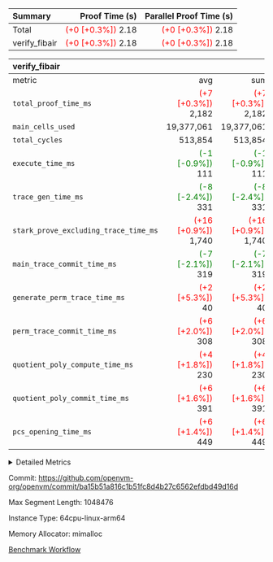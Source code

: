 | Summary | Proof Time (s) | Parallel Proof Time (s) |
|:---|---:|---:|
| Total | <span style='color: red'>(+0 [+0.3%])</span> 2.18 | <span style='color: red'>(+0 [+0.3%])</span> 2.18 |
| verify_fibair | <span style='color: red'>(+0 [+0.3%])</span> 2.18 | <span style='color: red'>(+0 [+0.3%])</span> 2.18 |


| verify_fibair |||||
|:---|---:|---:|---:|---:|
|metric|avg|sum|max|min|
| `total_proof_time_ms ` | <span style='color: red'>(+7 [+0.3%])</span> 2,182 | <span style='color: red'>(+7 [+0.3%])</span> 2,182 | <span style='color: red'>(+7 [+0.3%])</span> 2,182 | <span style='color: red'>(+7 [+0.3%])</span> 2,182 |
| `main_cells_used     ` |  19,377,061 |  19,377,061 |  19,377,061 |  19,377,061 |
| `total_cycles        ` |  513,854 |  513,854 |  513,854 |  513,854 |
| `execute_time_ms     ` | <span style='color: green'>(-1 [-0.9%])</span> 111 | <span style='color: green'>(-1 [-0.9%])</span> 111 | <span style='color: green'>(-1 [-0.9%])</span> 111 | <span style='color: green'>(-1 [-0.9%])</span> 111 |
| `trace_gen_time_ms   ` | <span style='color: green'>(-8 [-2.4%])</span> 331 | <span style='color: green'>(-8 [-2.4%])</span> 331 | <span style='color: green'>(-8 [-2.4%])</span> 331 | <span style='color: green'>(-8 [-2.4%])</span> 331 |
| `stark_prove_excluding_trace_time_ms` | <span style='color: red'>(+16 [+0.9%])</span> 1,740 | <span style='color: red'>(+16 [+0.9%])</span> 1,740 | <span style='color: red'>(+16 [+0.9%])</span> 1,740 | <span style='color: red'>(+16 [+0.9%])</span> 1,740 |
| `main_trace_commit_time_ms` | <span style='color: green'>(-7 [-2.1%])</span> 319 | <span style='color: green'>(-7 [-2.1%])</span> 319 | <span style='color: green'>(-7 [-2.1%])</span> 319 | <span style='color: green'>(-7 [-2.1%])</span> 319 |
| `generate_perm_trace_time_ms` | <span style='color: red'>(+2 [+5.3%])</span> 40 | <span style='color: red'>(+2 [+5.3%])</span> 40 | <span style='color: red'>(+2 [+5.3%])</span> 40 | <span style='color: red'>(+2 [+5.3%])</span> 40 |
| `perm_trace_commit_time_ms` | <span style='color: red'>(+6 [+2.0%])</span> 308 | <span style='color: red'>(+6 [+2.0%])</span> 308 | <span style='color: red'>(+6 [+2.0%])</span> 308 | <span style='color: red'>(+6 [+2.0%])</span> 308 |
| `quotient_poly_compute_time_ms` | <span style='color: red'>(+4 [+1.8%])</span> 230 | <span style='color: red'>(+4 [+1.8%])</span> 230 | <span style='color: red'>(+4 [+1.8%])</span> 230 | <span style='color: red'>(+4 [+1.8%])</span> 230 |
| `quotient_poly_commit_time_ms` | <span style='color: red'>(+6 [+1.6%])</span> 391 | <span style='color: red'>(+6 [+1.6%])</span> 391 | <span style='color: red'>(+6 [+1.6%])</span> 391 | <span style='color: red'>(+6 [+1.6%])</span> 391 |
| `pcs_opening_time_ms ` | <span style='color: red'>(+6 [+1.4%])</span> 449 | <span style='color: red'>(+6 [+1.4%])</span> 449 | <span style='color: red'>(+6 [+1.4%])</span> 449 | <span style='color: red'>(+6 [+1.4%])</span> 449 |



<details>
<summary>Detailed Metrics</summary>

|  | verify_program_compile_ms | total_cells | stark_prove_excluding_trace_time_ms | quotient_poly_compute_time_ms | quotient_poly_commit_time_ms | perm_trace_commit_time_ms | pcs_opening_time_ms | main_trace_commit_time_ms |
| --- | --- | --- | --- | --- | --- | --- | --- |
|  | 5 | 65,536 | 64 | 3 | 13 | 0 | 33 | 13 | 

| air_name | rows | quotient_deg | main_cols | interactions | constraints | cells |
| --- | --- | --- | --- | --- | --- | --- |
| AccessAdapterAir<2> |  | 4 |  | 5 | 11 |  | 
| AccessAdapterAir<4> |  | 4 |  | 5 | 11 |  | 
| AccessAdapterAir<8> |  | 4 |  | 5 | 11 |  | 
| FibonacciAir | 32,768 | 1 | 2 |  | 5 | 65,536 | 
| FriReducedOpeningAir |  | 4 |  | 31 | 53 |  | 
| NativePoseidon2Air<BabyBearParameters>, 1> |  | 4 |  | 176 | 555 |  | 
| PhantomAir |  | 4 |  | 3 | 4 |  | 
| ProgramAir |  | 1 |  | 1 | 4 |  | 
| VariableRangeCheckerAir |  | 1 |  | 1 | 4 |  | 
| VmAirWrapper<BranchNativeAdapterAir, BranchEqualCoreAir<1> |  | 4 |  | 11 | 20 |  | 
| VmAirWrapper<JalNativeAdapterAir, JalCoreAir> |  | 4 |  | 7 | 6 |  | 
| VmAirWrapper<NativeAdapterAir<2, 0>, PublicValuesCoreAir> |  | 4 |  | 11 | 22 |  | 
| VmAirWrapper<NativeAdapterAir<2, 1>, FieldArithmeticCoreAir> |  | 4 |  | 15 | 23 |  | 
| VmAirWrapper<NativeLoadStoreAdapterAir<1>, NativeLoadStoreCoreAir<1> |  | 4 |  | 15 | 17 |  | 
| VmAirWrapper<NativeLoadStoreAdapterAir<4>, NativeLoadStoreCoreAir<4> |  | 4 |  | 15 | 17 |  | 
| VmAirWrapper<NativeVectorizedAdapterAir<4>, FieldExtensionCoreAir> |  | 4 |  | 15 | 23 |  | 
| VmConnectorAir |  | 4 |  | 3 | 8 |  | 
| VolatileBoundaryAir |  | 4 |  | 4 | 16 |  | 

| group | trace_gen_time_ms | total_proof_time_ms | total_cycles | total_cells | stark_prove_excluding_trace_time_ms | quotient_poly_compute_time_ms | quotient_poly_commit_time_ms | perm_trace_commit_time_ms | pcs_opening_time_ms | main_trace_commit_time_ms | main_cells_used | generate_perm_trace_time_ms | execute_time_ms |
| --- | --- | --- | --- | --- | --- | --- | --- | --- | --- | --- | --- | --- | --- |
| verify_fibair | 331 | 2,182 | 513,854 | 44,140,184 | 1,740 | 230 | 391 | 308 | 449 | 319 | 19,377,061 | 40 | 111 | 

| group | air_name | rows | prep_cols | perm_cols | main_cols | cells |
| --- | --- | --- | --- | --- | --- | --- |
| verify_fibair | AccessAdapterAir<2> | 65,536 |  | 12 | 11 | 1,507,328 | 
| verify_fibair | AccessAdapterAir<4> | 32,768 |  | 12 | 13 | 819,200 | 
| verify_fibair | AccessAdapterAir<8> | 128 |  | 12 | 17 | 3,712 | 
| verify_fibair | FriReducedOpeningAir | 1,024 |  | 36 | 26 | 63,488 | 
| verify_fibair | NativePoseidon2Air<BabyBearParameters>, 1> | 16,384 |  | 216 | 399 | 10,076,160 | 
| verify_fibair | PhantomAir | 16,384 |  | 8 | 6 | 229,376 | 
| verify_fibair | ProgramAir | 8,192 |  | 8 | 10 | 147,456 | 
| verify_fibair | VariableRangeCheckerAir | 262,144 | 2 | 8 | 1 | 2,359,296 | 
| verify_fibair | VmAirWrapper<BranchNativeAdapterAir, BranchEqualCoreAir<1> | 131,072 |  | 16 | 23 | 5,111,808 | 
| verify_fibair | VmAirWrapper<JalNativeAdapterAir, JalCoreAir> | 16,384 |  | 12 | 10 | 360,448 | 
| verify_fibair | VmAirWrapper<NativeAdapterAir<2, 1>, FieldArithmeticCoreAir> | 262,144 |  | 20 | 30 | 13,107,200 | 
| verify_fibair | VmAirWrapper<NativeLoadStoreAdapterAir<1>, NativeLoadStoreCoreAir<1> | 131,072 |  | 24 | 25 | 6,422,528 | 
| verify_fibair | VmAirWrapper<NativeLoadStoreAdapterAir<4>, NativeLoadStoreCoreAir<4> | 16,384 |  | 24 | 34 | 950,272 | 
| verify_fibair | VmAirWrapper<NativeVectorizedAdapterAir<4>, FieldExtensionCoreAir> | 8,192 |  | 20 | 40 | 491,520 | 
| verify_fibair | VmConnectorAir | 2 | 1 | 8 | 4 | 24 | 
| verify_fibair | VolatileBoundaryAir | 131,072 |  | 8 | 11 | 2,490,368 | 

</details>


Commit: https://github.com/openvm-org/openvm/commit/ba15b51a816c1b51fc8d4b27c6562efdbd49d16d

Max Segment Length: 1048476

Instance Type: 64cpu-linux-arm64

Memory Allocator: mimalloc

[Benchmark Workflow](https://github.com/openvm-org/openvm/actions/runs/12978466023)
